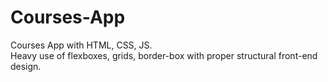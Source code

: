 # Courses-App
Courses App with HTML, CSS, JS. <br>
Heavy use of flexboxes, grids, border-box with proper structural front-end design.
